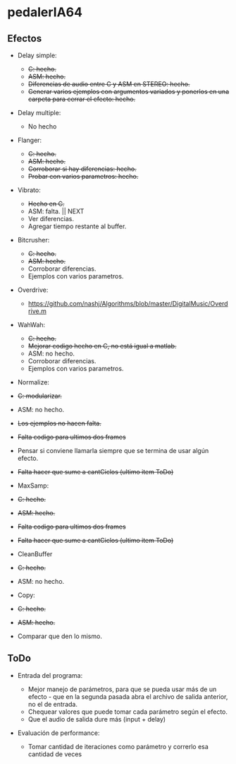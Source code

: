 pedalerIA64
===========

Efectos
--------------

* Delay simple:
  * ~~C: hecho.~~
  * ~~ASM: hecho.~~
  * ~~Diferencias de audio entre C y ASM en STEREO: hecho.~~
  * ~~Generar varios ejemplos con argumentos variados y ponerlos en una carpeta para cerrar el efecto: hecho.~~


* Delay multiple:
  * No hecho


* Flanger:
  * ~~C: hecho.~~
  * ~~ASM: hecho.~~
  * ~~Corroborar si hay diferencias: hecho.~~
  * ~~Probar con varios parametros: hecho.~~


* Vibrato:
  * ~~Hecho en C.~~
  * ASM: falta.             || NEXT
  * Ver diferencias.
  * Agregar tiempo restante al buffer.


* Bitcrusher:
  * ~~C: hecho.~~
  * ~~ASM: hecho.~~
  * Corroborar diferencias.
  * Ejemplos con varios parametros.

* Overdrive:
  * https://github.com/nashj/Algorithms/blob/master/DigitalMusic/Overdrive.m


* WahWah:
  * ~~C: hecho.~~
  * ~~Mejorar codigo hecho en C, no está igual a matlab.~~
  * ASM: no hecho.
  * Corroborar diferencias.
  * Ejemplos con varios parametros.


* Normalize:
 * ~~C: modularizar.~~
 * ASM: no hecho.
 * ~~Los ejemplos no hacen falta.~~
 * ~~Falta codigo para ultimos dos frames~~
 * Pensar si conviene llamarla siempre que se termina de usar algún efecto.
 * ~~Falta hacer que sume a cantCiclos (ultimo item ToDo)~~

* MaxSamp:
 * ~~C: hecho.~~
 * ~~ASM: hecho.~~
 * ~~Falta codigo para ultimos dos frames~~
 * ~~Falta hacer que sume a cantCiclos (ultimo item ToDo)~~

* CleanBuffer
 * ~~C: hecho.~~
 * ASM: no hecho.

* Copy:
 * ~~C: hecho.~~
 * ~~ASM: hecho.~~
 * Comparar que den lo mismo.

ToDo
--------------

* Entrada del programa:
  * Mejor manejo de parámetros, para que se pueda usar más de un efecto - que en la segunda pasada abra el archivo de salida anterior, no el de entrada.
  * Chequear valores que puede tomar cada parámetro según el efecto.
  * Que el audio de salida dure más (input + delay)

* Evaluación de performance:
  * Tomar cantidad de iteraciones como parámetro y correrlo esa cantidad de veces
